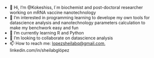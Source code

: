 - 👋 Hi, I’m @Kokeshiss, I´m biochemist and post-doctoral researcher working on mRNA vaccine nanotechnology
- 👀 I’m interested in programming learning to develope my own tools for datascience analysis and nanotechnology parameters calculation to make my benchwork easy and fun 
- 🌱 I’m currently learning R and Python
- 💞️ I’m looking to collaborate on datascience analysis
- 📫 How to reach me: lopezsheilabq@gmail.com, linkedin.com/in/sheilabglópez

<!---
Kokeshiss/Kokeshiss is a ✨ special ✨ repository because its `README.md` (this file) appears on your GitHub profile.
You can click the Preview link to take a look at your changes.
--->
